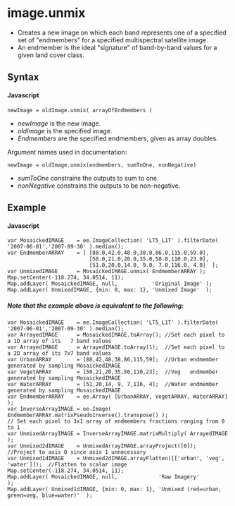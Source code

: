 # image.unmix
- Creates a new image on which each band represents one of a specified set of "endmembers" for a specified multispectral satellite image.
- An endmember is the ideal "signature" of band-by-band values for a given land cover class. 

## Syntax

#### Javascript
```
newImage = oldImage.unmix( arrayOfEndmembers )
```

- *newImage* is the new image.
- *oldImage* is the specified image.
- *Endmembers* are the specified endmembers, given as array doubles.

Argument names used in documentation:
```
newImage = oldImage.unmix(endmembers, sumToOne, nonNegative)
```
- *sumToOne* constrains the outputs to sum to one.
- *nonNegative* constrains the outputs to be non-negative. 

## Example

#### Javascript
```
var MosaickedIMAGE    = ee.ImageCollection( 'LT5_L1T' ).filterDate( '2007-06-01','2007-09-30' ).median();
var EndmemberARRAY    = [ [88.0,42.0,48.0,38.0,86.0,115.0,59.0], 
                          [50.0,21.0,20.0,35.0,50.0,110.0,23.0],
                          [51.0,20.0,14.0, 9.0, 7.0,116.0, 4.0]  ];
var UnmixedIMAGE      = MosaickedIMAGE.unmix( EndmemberARRAY ); 
Map.setCenter(-118.274, 34.0514, 11); 
Map.addLayer( MosaickedIMAGE, null,           'Original Image' );
Map.addLayer( UnmixedIMAGE, {min: 0, max: 1}, 'Unmixed Image'  );
```
##### Note that the example above is equivalent to the following:
```
var MosaickedIMAGE    = ee.ImageCollection( 'LT5_L1T' ).filterDate( '2007-06-01','2007-09-30' ).median();
var ArrayedIMAGE      = MosaickedIMAGE.toArray(); //Set each pixel to a 1D array of its   7 band values
var ArrayedIMAGE      = ArrayedIMAGE.toArray(1);  //Set each pixel to a 2D array of its 7x7 band values
var UrbanARRAY        = [88,42,48,38,86,115,59];  //Urban endmember generated by sampling MosaickedIMAGE
var VegetARRAY        = [50,21,20,35,50,110,23];  //Veg   endmember generated by sampling MosaickedIMAGE
var WaterARRAY        = [51,20,14, 9, 7,116, 4];  //Water endmember generated by sampling MosaickedIMAGE
var EndmemberARRAY    = ee.Array( [UrbanARRAY, VegetARRAY, WaterARRAY] );
var InverseArrayIMAGE = ee.Image( EndmemberARRAY.matrixPseudoInverse().transpose() );
// Set each pixel to 3x1 array of endmembers fractions ranging from 0 to 1
var UnmixedArrayIMAGE = InverseArrayIMAGE.matrixMultiply( ArrayedIMAGE );
var Unmixed2dIMAGE    = UnmixedArrayIMAGE.arrayProject([0]);  //Project to axis 0 since axis 1 unnecessary
var Unmixed1dIMAGE    = Unmixed2dIMAGE.arrayFlatten([['urban', 'veg', 'water']]);  //Flatten to scalar image
Map.setCenter(-118.274, 34.0514, 11); 
Map.addLayer( MosaickedIMAGE, null,             'Raw Imagery'                                 );
Map.addLayer( Unmixed1dIMAGE, {min: 0, max: 1}, 'Unmixed (red=urban, green=veg, blue=water)'  );
```
